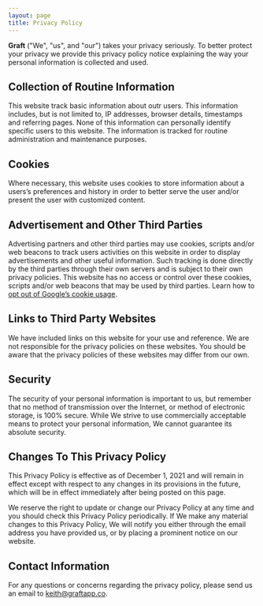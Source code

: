 ```yaml
---
layout: page
title: Privacy Policy
---
```


**Graft** ("We", "us", and "our") takes your privacy seriously. To better protect your
privacy we provide this privacy policy notice explaining the way your personal
information is collected and used.

## Collection of Routine Information

This website track basic information about outr users. This information includes,
but is not limited to, IP addresses, browser details, timestamps and referring
pages. None of this information can personally identify specific users to this
website. The information is tracked for routine administration and maintenance
purposes.

## Cookies

Where necessary, this website uses cookies to store information about a users’s
preferences and history in order to better serve the user and/or present the user
with customized content.

## Advertisement and Other Third Parties

Advertising partners and other third parties may use cookies, scripts and/or web
beacons to track users activities on this website in order to display advertisements
and other useful information. Such tracking is done directly by the third parties
through their own servers and is subject to their own privacy policies. This
website has no access or control over these cookies, scripts and/or web beacons
that may be used by third parties.
Learn how to [opt out of Google’s cookie usage](http://www.google.com/privacy_ads.html).

## Links to Third Party Websites

We have included links on this website for your use and reference. We are not
responsible for the privacy policies on these websites. You should be aware that
the privacy policies of these websites may differ from our own.

## Security

The security of your personal information is important to us, but remember that
no method of transmission over the Internet, or method of electronic storage, is
100% secure. While We strive to use commercially acceptable means to protect
your personal information, We cannot guarantee its absolute security.

## Changes To This Privacy Policy

This Privacy Policy is effective as of December 1, 2021 and will remain in effect
except with respect to any changes in its provisions in the future, which will
be in effect immediately after being posted on this page.

We reserve the right to update or change our Privacy Policy at any time and you
should check this Privacy Policy periodically. If We make any material changes
to this Privacy Policy, We will notify you either through the email address
you have provided us, or by placing a prominent notice on our website.

## Contact Information

For any questions or concerns regarding the privacy policy, please send us an
email to keith@graftapp.co.

